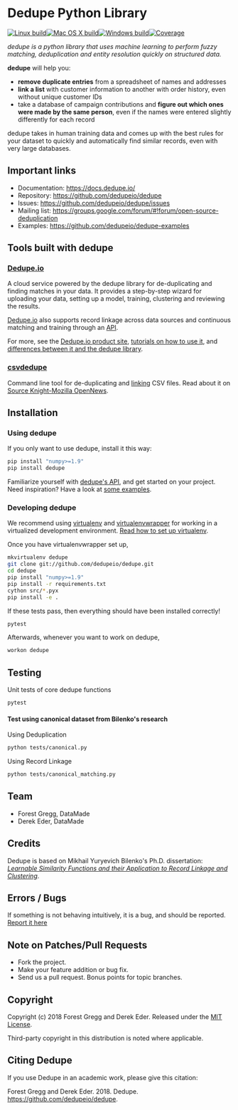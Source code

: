 # Dedupe Python Library
[![Linux build](https://img.shields.io/travis/dedupeio/dedupe.svg?style=flat-square&label=Linux%20build)](https://travis-ci.org/dedupeio/dedupe)[![Mac OS X build](https://img.shields.io/travis/dedupeio/dedupe.svg?style=flat-square&label=Mac%20OS%20X%20build)](https://travis-ci.org/dedupeio/dedupe)[![Windows build](https://img.shields.io/appveyor/ci/fgregg/dedupe-n4qju/master.svg?style=flat-square&label=Windows%20build)](https://ci.appveyor.com/project/fgregg/dedupe-n4qju)[![Coverage](https://img.shields.io/coveralls/dedupeio/dedupe.svg?style=flat-square)](https://coveralls.io/r/dedupeio/dedupe?branch=master)

_dedupe is a python library that uses machine learning to perform fuzzy matching, deduplication and entity resolution quickly on structured data._

__dedupe__ will help you: 

* __remove duplicate entries__ from a spreadsheet of names and addresses
* __link a list__ with customer information to another with order history, even without unique customer IDs
* take a database of campaign contributions and __figure out which ones were made by the same person__, even if the names were entered slightly differently for each record

dedupe takes in human training data and comes up with the best rules for your dataset to quickly and automatically find similar records, even with very large databases.

## Important links
* Documentation: https://docs.dedupe.io/
* Repository: https://github.com/dedupeio/dedupe
* Issues: https://github.com/dedupeio/dedupe/issues
* Mailing list: https://groups.google.com/forum/#!forum/open-source-deduplication
* Examples: https://github.com/dedupeio/dedupe-examples

## Tools built with dedupe

### [Dedupe.io](https://dedupe.io/)
A cloud service powered by the dedupe library for de-duplicating and finding matches in your data. It provides a step-by-step wizard for uploading your data, setting up a model, training, clustering and reviewing the results.

[Dedupe.io](https://dedupe.io/) also supports record linkage across data sources and continuous matching and training through an [API](https://apidocs.dedupe.io/en/latest/).

For more, see the [Dedupe.io product site](https://dedupe.io/), [tutorials on how to use it](https://dedupe.io/tutorial/intro-to-dedupe-io.html), and [differences between it and the dedupe library](https://dedupe.io/documentation/should-i-use-dedupeio-or-the-dedupe-python-library.html).


### [csvdedupe](https://github.com/dedupeio/csvdedupe)
Command line tool for de-duplicating and [linking](https://github.com/dedupeio/csvdedupe#csvlink-usage) CSV files. Read about it on [Source Knight-Mozilla OpenNews](https://source.opennews.org/en-US/articles/introducing-cvsdedupe/).

## Installation

### Using dedupe

If you only want to use dedupe, install it this way:

```bash
pip install "numpy>=1.9"
pip install dedupe
```

Familiarize yourself with [dedupe's API](https://docs.dedupe.io/en/latest/API-documentation.html), and get started on your project. Need inspiration? Have a look at [some examples](https://github.com/dedupeio/dedupe-examples).

### Developing dedupe

We recommend using [virtualenv](http://virtualenv.readthedocs.org/en/latest/virtualenv.html) and [virtualenvwrapper](http://virtualenvwrapper.readthedocs.org/en/latest/install.html) for working in a virtualized development environment. [Read how to set up virtualenv](http://docs.python-guide.org/en/latest/dev/virtualenvs/).

Once you have virtualenvwrapper set up,

```bash
mkvirtualenv dedupe
git clone git://github.com/dedupeio/dedupe.git
cd dedupe
pip install "numpy>=1.9"
pip install -r requirements.txt
cython src/*.pyx
pip install -e .
```

If these tests pass, then everything should have been installed correctly!

```bash
pytest
```

Afterwards, whenever you want to work on dedupe,

```bash
workon dedupe
```

## Testing
Unit tests of core dedupe functions
```bash
pytest
```

#### Test using canonical dataset from Bilenko's research
  
Using Deduplication
```bash
python tests/canonical.py
```

Using Record Linkage
```bash
python tests/canonical_matching.py
```


## Team

* Forest Gregg, DataMade
* Derek Eder, DataMade

## Credits

Dedupe is based on Mikhail Yuryevich Bilenko's Ph.D. dissertation: [*Learnable Similarity Functions and their Application to Record Linkage and Clustering*](http://www.cs.utexas.edu/~ml/papers/marlin-dissertation-06.pdf).

## Errors / Bugs

If something is not behaving intuitively, it is a bug, and should be reported.
[Report it here](https://github.com/dedupeio/dedupe/issues)


## Note on Patches/Pull Requests
 
* Fork the project.
* Make your feature addition or bug fix.
* Send us a pull request. Bonus points for topic branches.

## Copyright

Copyright (c) 2018 Forest Gregg and Derek Eder. Released under the [MIT License](https://github.com/dedupeio/dedupe/blob/master/LICENSE).

Third-party copyright in this distribution is noted where applicable.

## Citing Dedupe
If you use Dedupe in an academic work, please give this citation:

Forest Gregg and Derek Eder. 2018. Dedupe. https://github.com/dedupeio/dedupe.
